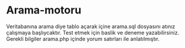 # Arama-motoru
Veritabanına arama diye tablo açarak içine arama.sql dosyasını atınız çalışmaya başlıycaktır. 
Test etmek için baslik ve deneme yazabilirsiniz.
Gerekli bilgiler arama.php içinde yorum satırları ile anlatılmıştır.
